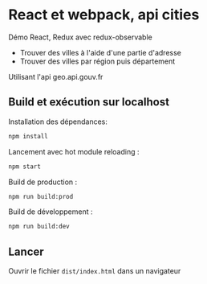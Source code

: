 # React et webpack, api cities

Démo React, Redux avec redux-observable

- Trouver des villes à l'aide d'une partie d'adresse
- Trouver des villes par région puis département

Utilisant l'api geo.api.gouv.fr

## Build et exécution sur localhost

Installation des dépendances:

```sh
npm install
```

Lancement avec hot module reloading :

```sh
npm start
```

Build de production :

```sh
npm run build:prod
```

Build de développement :

```sh
npm run build:dev
```

## Lancer

Ouvrir le fichier `dist/index.html` dans un navigateur
